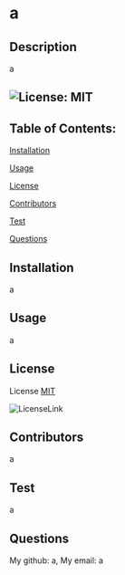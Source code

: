 # a
  ## Description
  a

  ## ![License: MIT](https://img.shields.io/badge/License-MIT-yellow.svg)
  
  ## Table of Contents:

  [Installation](#installation)

  [Usage](#usage)

  [License](#license)

  [Contributors](#contributors)

  [Test](#test)

  [Questions](#questions)
  
  ## Installation
  a
  
  ## Usage
  a
  
  ## License
  License [MIT](https://choosealicense.com/licenses/mit/)

  ![LicenseLink](#license)
  
  ## Contributors
  a
  
  ## Test
  a
  
  ## Questions
  My github: a,
  My email: a